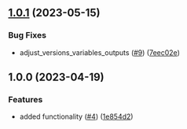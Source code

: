 ## [1.0.1](https://github.com/justtrackio/terraform-aws-kinesis/compare/v1.0.0...v1.0.1) (2023-05-15)


### Bug Fixes

* adjust_versions_variables_outputs ([#9](https://github.com/justtrackio/terraform-aws-kinesis/issues/9)) ([7eec02e](https://github.com/justtrackio/terraform-aws-kinesis/commit/7eec02e3ba893170ebf74b229ac9647879cf9342))

## 1.0.0 (2023-04-19)


### Features

* added functionality ([#4](https://github.com/justtrackio/terraform-aws-kinesis/issues/4)) ([1e854d2](https://github.com/justtrackio/terraform-aws-kinesis/commit/1e854d214b3416a3ec57cbd7a5deeb0c00f8357d))
